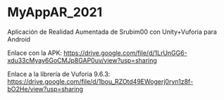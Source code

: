 # MyAppAR_2021
Aplicación de Realidad Aumentada de Srubim00 con Unity+Vuforia para Android

Enlace con la APK:
https://drive.google.com/file/d/1LrUnGG6-xdu33cMyay6GoCMJp8GAP0uv/view?usp=sharing

Enlace a la librería de Vuforia 9.6.3:
https://drive.google.com/file/d/1bou_RZOtd49EWogerj0ryn1z8f-bO2He/view?usp=sharing

